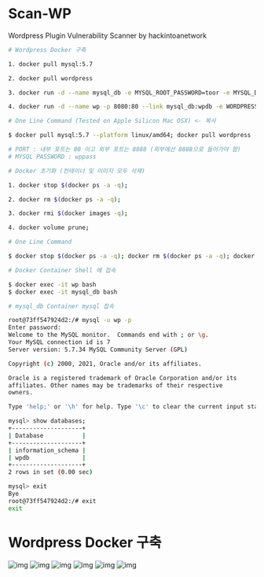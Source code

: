 # Scan-WP
Wordpress Plugin Vulnerability Scanner by hackintoanetwork
```bash
# Wordpress Docker 구축

1. docker pull mysql:5.7

2. docker pull wordpress

3. docker run -d --name mysql_db -e MYSQL_ROOT_PASSWORD=toor -e MYSQL_DATABASE=wpdb -e MYSQL_USER=wp -e MYSQL_PASSWORD=wppass -v mysql:/var/lib/mysql mysql:5.7

4. docker run -d --name wp -p 8080:80 --link mysql_db:wpdb -e WORDPRESS_DB_HOST=wpdb -e WORDPRESS_DB_USER=wp -e WORDPRESS_DB_PASSWORD=wppass -e WORDPRESS_DB_NAME=wpdb -v wp:/var/www/html wordpress

# One Line Command (Tested on Apple Silicon Mac OSX) <- 복사

$ docker pull mysql:5.7 --platform linux/amd64; docker pull wordpress --platform linux/amd64; docker run -d --name mysql_db -e MYSQL_ROOT_PASSWORD=toor -e MYSQL_DATABASE=wpdb -e MYSQL_USER=wp -e MYSQL_PASSWORD=wppass -v mysql:/var/lib/mysql mysql:5.7; docker run -d --name wp -p 8888:80 --link mysql_db:wpdb -e WORDPRESS_DB_HOST=wpdb -e WORDPRESS_DB_USER=wp -e WORDPRESS_DB_PASSWORD=wppass -e WORDPRESS_DB_NAME=wpdb -v wp:/var/www/html wordpress

# PORT : 내부 포트는 80 이고 외부 포트는 8888 (외부에선 8888으로 들어가야 함)
# MYSQL PASSWORD : wppass
```

```bash
# Docker 초기화 (컨테이너 및 이미지 모두 삭제)

1. docker stop $(docker ps -a -q);

2. docker rm $(docker ps -a -q);

3. docker rmi $(docker images -q);

4. docker volume prune;

# One Line Command

$ docker stop $(docker ps -a -q); docker rm $(docker ps -a -q); docker rmi $(docker images -q); docker volume prune
```

```bash
# Docker Container Shell 에 접속

$ docker exec -it wp bash
$ docker exec -it mysql_db bash
```

```bash
# mysql_db Container mysql 접속

root@73ff547924d2:/# mysql -u wp -p
Enter password: 
Welcome to the MySQL monitor.  Commands end with ; or \g.
Your MySQL connection id is 7
Server version: 5.7.34 MySQL Community Server (GPL)

Copyright (c) 2000, 2021, Oracle and/or its affiliates.

Oracle is a registered trademark of Oracle Corporation and/or its
affiliates. Other names may be trademarks of their respective
owners.

Type 'help;' or '\h' for help. Type '\c' to clear the current input statement.

mysql> show databases;
+--------------------+
| Database           |
+--------------------+
| information_schema |
| wpdb               |
+--------------------+
2 rows in set (0.00 sec)

mysql> exit
Bye
root@73ff547924d2:/# exit
exit
```

# Wordpress Docker 구축
![img](https://raw.githubusercontent.com/hackintoanetwork/Scan-WP/main/png/01.png)
![img](https://raw.githubusercontent.com/hackintoanetwork/Scan-WP/main/png/02.png)
![img](https://raw.githubusercontent.com/hackintoanetwork/Scan-WP/main/png/03.png)
![img](https://raw.githubusercontent.com/hackintoanetwork/Scan-WP/main/png/04.png)
![img](https://raw.githubusercontent.com/hackintoanetwork/Scan-WP/main/png/05.png)
![img](https://raw.githubusercontent.com/hackintoanetwork/Scan-WP/main/png/06.png)
